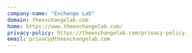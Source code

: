 ```yaml
---
company-name: "Exchange Lab"
domain: theexchangelab.com
home: https://www.theexchangelab.com/
privacy-policy: https://theexchangelab.com/privacy-policy
email: privacy@theexchangelab.com
---
```




